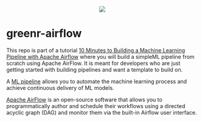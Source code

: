 <p align="center">
  <a href="https://medium.com/@btphan95/10-minutes-to-building-a-machine-learning-pipeline-with-apache-airflow-53cd09268977"><img src="https://github.com/btphan95/greenr-airflow/blob/master/preview.png?raw=true" align="middle" ></a>
</p>

# greenr-airflow

This repo is part of a tutorial [10 Minutes to Building a Machine Learning Pipeline with Apache Airflow](https://medium.com/@btphan95/10-minutes-to-building-a-machine-learning-pipeline-with-apache-airflow-53cd09268977) where you will build a simpleML pipeline from scratch using Apache AirFlow. It is meant for developers who are just getting started with building pipelines and want a template to build on.

A [ML pipeline](https://cloud.google.com/solutions/machine-learning/mlops-continuous-delivery-and-automation-pipelines-in-machine-learning) allows you to automate the machine learning process and achieve continuous delivery of ML models. 

[Apache AirFlow](https://airflow.apache.org/) is an open-source software that allows you to programmatically author and schedule their workflows using a directed acyclic graph (DAG) and monitor them via the built-in Airflow user interface.

